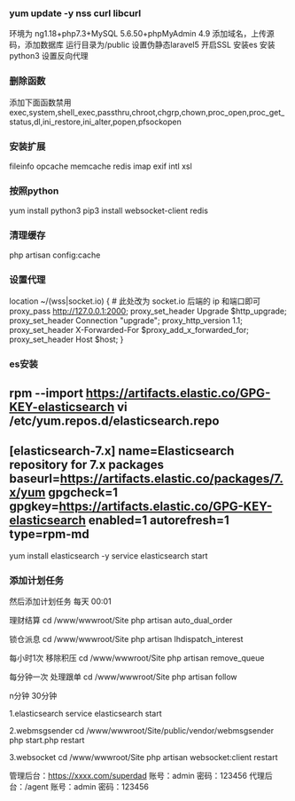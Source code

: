 ### yum update -y nss curl libcurl
环境为 ng1.18+php7.3+MySQL 5.6.50+phpMyAdmin 4.9
添加域名，上传源码，添加数据库
运行目录为/public
设置伪静态laravel5
开启SSL    安装es   安装 python3   设置反向代理
### 删除函数
添加下面函数禁用
exec,system,shell_exec,passthru,chroot,chgrp,chown,proc_open,proc_get_status,dl,ini_restore,ini_alter,popen,pfsockopen
### 安装扩展 
fileinfo opcache memcache redis imap exif intl xsl
### 按照python
yum install python3
pip3 install websocket-client redis
### 清理缓存
php artisan config:cache
### 设置代理
location ~/(wss|socket.io) {
	# 此处改为 socket.io 后端的 ip 和端⼝即可 
	proxy_pass http://127.0.0.1:2000; 
	proxy_set_header Upgrade $http_upgrade;
	proxy_set_header Connection "upgrade";
	proxy_http_version 1.1;
	proxy_set_header X-Forwarded-For $proxy_add_x_forwarded_for;
	proxy_set_header Host $host;
}
### es安装
rpm --import https://artifacts.elastic.co/GPG-KEY-elasticsearch
vi /etc/yum.repos.d/elasticsearch.repo
----------------------------------------------------------------
[elasticsearch-7.x]
name=Elasticsearch repository for 7.x packages
baseurl=https://artifacts.elastic.co/packages/7.x/yum
gpgcheck=1
gpgkey=https://artifacts.elastic.co/GPG-KEY-elasticsearch
enabled=1
autorefresh=1
type=rpm-md
----------------------------------------------------------------
yum install elasticsearch -y
service elasticsearch start
### 添加计划任务
然后添加计划任务
每天 00:01

理财结算
cd /www/wwwroot/Site
php artisan auto_dual_order

锁仓派息
cd /www/wwwroot/Site
php artisan lhdispatch_interest

每小时1次
移除积压
cd /www/wwwroot/Site
php artisan remove_queue

每分钟一次
处理跟单
cd /www/wwwroot/Site
php artisan follow

n分钟 30分钟

1.elasticsearch
service elasticsearch start

2.webmsgsender
cd /www/wwwroot/Site/public/vendor/webmsgsender
php start.php restart

3.websocket
cd /www/wwwroot/Site
php artisan websocket:client restart

<!-- robot
cd /www/wwwroot/Site
php artisan robot 4

work
cd /www/wwwroot/Site
php artisan queue:work

schedule:run
cd /www/wwwroot/Site
php artisan schedule:run -->

管理后台：https://xxxx.com/superdad 账号：admin 密码：123456
代理后台：/agent 账号：admin 密码：123456